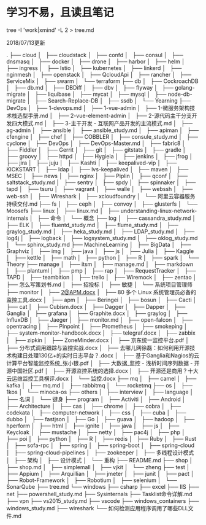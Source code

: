 # 学习不易，且读且笔记

tree -I 'work|xmind' -L 2 > tree.md

2018/07/13更新

.
├── cloud
│   ├── cloudstack
│   ├── confd
│   ├── consul
│   ├── dnsmasq
│   ├── docker
│   ├── drone
│   ├── harbor
│   ├── helm
│   ├── ingress
│   ├── Istio
│   ├── kubernetes
│   ├── linkerd
│   ├── nginmesh
│   ├── openstack
│   ├── QcloudApi
│   ├── rancher
│   ├── ServiceMix
│   ├── swarm
│   └── terraform
├── db
│   ├── CockroachDB
│   ├── db.md
│   ├── DBDiff
│   ├── dbv
│   ├── flyway
│   ├── golang-migrate
│   ├── liquibase
│   ├── mycat
│   ├── mysql
│   ├── node-db-migrate
│   ├── Search-Replace-DB
│   ├── ssdb
│   └── Yearning
├── DevOps
│   ├── 1-devops.md
│   ├── 1-vue-admin
│   ├── 1-微服务架构技术栈选型手册.md
│   ├── 2-vue-element-admin
│   ├── 2-源代码主干分支开发四大模式.md
│   ├── 3-主干开发 - 互联网产品开发的主流模式.md
│   ├── ag-admin
│   ├── ansible
│   ├── ansible_study.md
│   ├── apiman
│   ├── cfengine
│   ├── chef
│   ├── COBBLER
│   ├── consule_study.md
│   ├── cyclone
│   ├── DevOps
│   ├── DevOps-Master.md
│   ├── fabric8
│   ├── Fiddler
│   ├── Gerrit
│   ├── git
│   ├── gitstats
│   ├── gradle
│   ├── groovy
│   ├── httpd
│   ├── Hygieia
│   ├── jenkins
│   ├── jfrog
│   ├── jira
│   ├── juju
│   ├── Kashti
│   ├── keepalived-vip
│   ├── KICKSTART
│   ├── ldap
│   ├── lvs-keepalived
│   ├── maven
│   ├── MSEC
│   ├── news
│   ├── nginx
│   ├── Piplin
│   ├── qconf
│   ├── saltstack_study.md
│   ├── sentry
│   ├── spdy
│   ├── spinnaker
│   ├── tapd
│   ├── tsuru
│   ├── vagrant
│   ├── walle
│   ├── webssh
│   ├── web-ssh
│   ├── Wireshark
│   ├── xcloudfoundry
│   └── 阿里云容器服务持续交付.md
├── fs
│   ├── ceph
│   ├── convoy
│   ├── glusterfs
│   └── Moosefs
├── linux
│   ├── linux.md
│   ├── understanding-linux-network-internals
│   ├── 命令
│   └── 概念
├── log
│   ├── cassandra_study.md
│   ├── ELK
│   ├── fluentd_study.md
│   ├── flume_study.md
│   ├── graylog_study.md
│   ├── heka_study.md
│   ├── LDAP_study.md
│   ├── log4j
│   ├── logback
│   ├── logsystem_study.md
│   ├── oklog_study.md
│   └── sphinx_study.md
├── MachineLearning
│   ├── BigData
│   ├── Graphviz
│   ├── img
│   ├── java
│   ├── js
│   ├── Julia
│   ├── Kaggle
│   ├── kettle
│   ├── math
│   ├── python
│   ├── R
│   ├── spark
│   └── Theory
├── manage
│   ├── itsm
│   ├── manage.md
│   ├── markdown
│   ├── plantuml
│   ├── pmp
│   ├── rap
│   ├── RequestTracker
│   ├── TAPD
│   ├── teambition
│   ├── trello
│   ├── Wiremock
│   ├── zentao
│   ├── 怎么写策划书.md
│   ├── 招投标
│   ├── 敏捷
│   └── 系统项目管理师
├── monitor
│   ├── 2@APM.docx
│   ├── 80 多个 Linux 系统管理员必备的监控工具.docx
│   ├── apm
│   ├── Beringei
│   ├── bosun
│   ├── Cacti
│   ├── cat
│   ├── Cubism.docx
│   ├── Dagger
│   ├── Dapper
│   ├── Ganglia
│   ├── grafana
│   ├── Graphite.docx
│   ├── graylog
│   ├── InfluxDB
│   ├── Jaeger
│   ├── monitor.md
│   ├── open-falcon
│   ├── opentracing
│   ├── Pinpoint
│   ├── Prometheus
│   ├── smokeping
│   ├── system-monitor-handbook.docx
│   ├── telegraf.docx
│   ├── zabbix
│   ├── zipkin
│   ├── ZoneMinder.docx
│   ├── 京东统一监控平台.pdf
│   ├── 分布式调用跟踪与监控实战.docx
│   ├── 去哪儿网徐磊：如何利用开源技术构建日处理130亿+的实时日志平台？.docx
│   ├── 基于Ganglia和Nagios的云计算平台智能监控系统_张小银.pdf
│   ├── 大数据_监控 - 浅析时间序列数据 - 开源中国社区.pdf
│   ├── 开源监控系统的选择.docx
│   ├── 开源还是商用？十大云运维监控工具横评.docx
│   └── 监控.docx
├── mq
│   ├── camel
│   ├── kafka
│   ├── mq.md
│   ├── rabbitmq
│   └── rocketmq
├── os
│   ├── 1kos
│   └── minoca-os
├── others
│   ├── interview
│   ├── language
│   ├── 名词
│   └── 键身
├── program
│   ├── Activiti
│   ├── Android
│   ├── Architecture
│   ├── cas
│   ├── chrome
│   ├── cobra
│   ├── codekata
│   ├── computer-network
│   ├── css
│   ├── cuba
│   ├── dubbo
│   ├── fastjson
│   ├── Go
│   ├── guava
│   ├── hadoop
│   ├── hperform
│   ├── html
│   ├── ignite
│   ├── java
│   ├── js
│   ├── Keycloak
│   ├── mustache
│   ├── netty
│   ├── pac4j
│   ├── php
│   ├── poi
│   ├── python
│   ├── R
│   ├── redis
│   ├── Ruby
│   ├── Rust
│   ├── sofa-rpc
│   ├── spring
│   ├── spring-boot
│   ├── spring-cloud
│   ├── spring-cloud-pipelines
│   ├── zookeeper
│   ├── 多线程设计模式
│   ├── 架构
│   ├── 设计模式
│   └── 重构
├── README.md
├── shop
│   ├── shop.md
│   ├── simplemall
│   ├── vjkit
│   └── zheng
├── test
│   ├── Appium
│   ├── Arquillian
│   ├── jmeter
│   ├── junit
│   ├── pact
│   ├── Robot-Framework
│   ├── Robotium
│   ├── selenium
│   └── SonarQube
├── tree.md
└── windows
    ├── csharp
    ├── excel
    ├── IIS
    ├── net
    ├── powershell_study.md
    ├── Sysinternals
    ├── Tasklist命令详解.md
    ├── vpn
    ├── vs2015_study.md
    ├── vscode
    ├── windows_containers
    ├── windows_study.md
    ├── wireshark
    └── 如何检测应用程序调用了哪些DLL文件.md